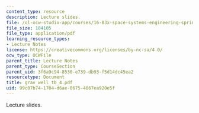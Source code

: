 ```yaml
---
content_type: resource
description: Lecture slides.
file: /ol-ocw-studio-app/courses/16-83x-space-systems-engineering-spring-2002-spring-2003/99c07b741704d6ae06754867ea920e5f_grav_well_tb_4.pdf
file_size: 184105
file_type: application/pdf
learning_resource_types:
- Lecture Notes
license: https://creativecommons.org/licenses/by-nc-sa/4.0/
ocw_type: OCWFile
parent_title: Lecture Notes
parent_type: CourseSection
parent_uid: 3f6a9c94-8530-e739-db93-f5d14dc45ea2
resourcetype: Document
title: grav_well_tb_4.pdf
uid: 99c07b74-1704-d6ae-0675-4867ea920e5f
---
```

Lecture slides.